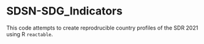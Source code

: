 # SDSN-SDG_Indicators
 
This code attempts to create reprodrucible country profiles of the SDR 2021 using R `reactable`.